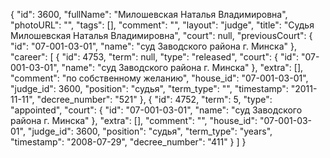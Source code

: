 {
    "id": 3600,
    "fullName": "Милошевская Наталья Владимировна",
    "photoURL": "",
    "tags": [],
    "comment": "",
    "layout": "judge",
    "title": "Судья Милошевская Наталья Владимировна",
    "court": null,
    "previousCourt": {
        "id": "07-001-03-01",
        "name": "суд Заводского района г. Минска"
    },
    "career": [
        {
            "id": 4753,
            "term": null,
            "type": "released",
            "court": {
                "id": "07-001-03-01",
                "name": "суд Заводского района г. Минска"
            },
            "extra": [],
            "comment": "по собственному желанию",
            "house_id": "07-001-03-01",
            "judge_id": 3600,
            "position": "судья",
            "term_type": "",
            "timestamp": "2011-11-11",
            "decree_number": "521"
        },
        {
            "id": 4752,
            "term": 5,
            "type": "appointed",
            "court": {
                "id": "07-001-03-01",
                "name": "суд Заводского района г. Минска"
            },
            "extra": [],
            "comment": "",
            "house_id": "07-001-03-01",
            "judge_id": 3600,
            "position": "судья",
            "term_type": "years",
            "timestamp": "2008-07-29",
            "decree_number": "411"
        }
    ]
}